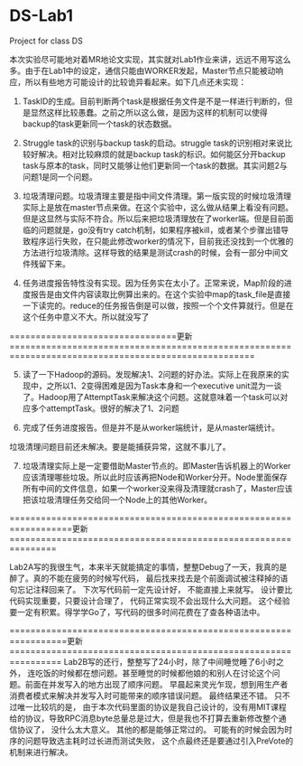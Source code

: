 # DS-Lab1
 Project for class DS

本次实验尽可能地对着MR地论文实现，其实就对Lab1作业来讲，远远不用写这么多。由于在Lab1中的设定，通信只能由WORKER发起，Master节点只能被动响应，所以有些地方可能设计的比较诡异看起来。如下几点还未实现：
1. TaskID的生成。目前判断两个task是根据任务文件是不是一样进行判断的，但是显然这样比较愚蠢。之前之所以这么做，是因为这样的机制可以使得backup的task更新同一个task的状态数据。
2. Struggle task的识别与backup task的启动。struggle task的识别相对来说比较好解决。相对比较麻烦的就是backup task的标识。如何能区分开backup task与原本的task，同时又能够让他们更新同一个task的数据。其实问题2与问题1是同一个问题。
3. 垃圾清理问题。垃圾清理主要是指中间文件清理。第一版实现的时候垃圾清理实际上是放在master节点来做。在这个实验中，这么做从结果上看没有问题。但是这显然与实际不符合。所以后来把垃圾清理放在了worker端。但是目前面临的问题就是，go没有try catch机制，如果程序被kill，或者某个步骤出错导致程序运行失败，在只能此修改worker的情况下，目前我还没找到一个优雅的方法进行垃圾清除。这样导致的结果是测试crash的时候，会有一部分中间文件残留下来。

4. 任务进度报告特性没有实现。因为任务实在太小了。正常来说，Map阶段的进度报告是由文件内容读取比例算出来的。在这个实验中map的task_file是直接一下读完的。reduce的任务报告倒是可以做，按照一个个文件算就行。但是在这个任务中意义不大。所以就没写了

================================更新=====================================================================================================

5. 读了一下Hadoop的源码。发现解决1、2问题的好办法。实际上在我原来的实现中，之所以1、2变得困难是因为Task本身和一个executive unit混为一谈了。Hadoop用了AttemptTask来解决这个问题。这就意味着一个task可以对应多个attemptTask。很好的解决了1、2问题

6. 完成了任务进度报告。但是并不是从worker端统计，是从master端统计。

垃圾清理问题目前还未解决。要是能捕获异常，这就不事儿了。

7. 垃圾清理实际上是一定要借助Master节点的。即Master告诉机器上的Worker应该清理哪些垃圾。所以此时应该再把Node和Worker分开。Node里面保存所有中间的文件信息，如果一个worker没来得及清理就crash了，Master应该把该垃圾清理任务交给同一个Node上的其他Worker。

==================================================================更新===============================================================

Lab2A写的我很生气，本来半天就能搞定的事情，整整Debug了一天，我真的是醉了。真的不能在疲劳的时候写代码， 最后找来找去是个前面调试被注释掉的语句忘记注释回来了。 下次写代码前一定先设计好， 不能直接上来就写。 设计要比代码实现重要，只要设计合理了， 代码正常实现不会出现什么大问题。 这个经验要一定有积累。得学学Go了，写代码的很多时间花费在了查各种语法中。

=================================================================更新================================================================
Lab2B写的还行，整整写了24小时，除了中间睡觉睡了6小时之外， 连吃饭的时候都在想问题。甚至睡觉的时候都他娘的和别人在讨论这个问题。前面在并发写入的地方出现了顺序问题。 早晨起来灵光乍现，想到用生产者消费者模式来解决并发写入时可能带来的顺序错误问题。 最终结果还不错。 只不过唯一比较坑的是， 由于本次代码里面的协议是我自己设计的，没有用MIT课程给的协议，导致RPC消息byte总量总是过大，但是我也不打算去重新修改整个通信协议了， 没什么太大意义。 其他的都是能够正常过的。 可能有的时候会因为时序的问题导致选主耗时过长进而测试失败， 这个点最终还是要通过引入PreVote的机制来进行解决。 




